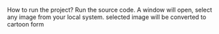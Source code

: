 How to run the project?
Run the source code.
A window will open, select any image from your local system.
selected image will be converted to cartoon form